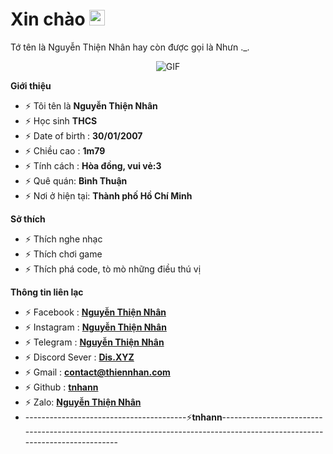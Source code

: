 <h1> Xin chào <img src="https://github.com/souvikguria98/souvikguria98/blob/master/Hi.gif" width="25"></h1> 
Tớ tên là Nguyễn Thiện Nhân hay còn được gọi là Nhưn ._.


<p align="center">
</p>

<p align="center">
</p>
<p align="center">
    <img align="center" alt="GIF" src="https://i.redd.it/hzaufj70z0v21.gif" />
</p> 

**Giới thiệu**

- ⚡ Tôi tên là **Nguyễn Thiện Nhân**
- ⚡ Học sinh **THCS**
- ⚡ Date of birth : **30/01/2007**
- ⚡ Chiều cao : **1m79**
- ⚡ Tính cách : **Hòa đồng, vui vẻ:3**
- ⚡ Quê quán: **Bình Thuận**
- ⚡ Nơi ở hiện tại:  **Thành phố Hồ Chí Minh**

**Sở thích**

- ⚡ Thích nghe nhạc 
- ⚡ Thích chơi game
- ⚡ Thích phá code, tò mò những điều thú vị

**Thông tin liên lạc**

- ⚡ Facebook : **[Nguyễn Thiện Nhân](https://www.facebook.com/tnhan.BT)**
- ⚡ Instagram : **[Nguyễn Thiện Nhân](https://www.instagram.com/_tnhannn)**
- ⚡ Telegram : **[Nguyễn Thiện Nhân](https://t.me/tnhanBT)**
- ⚡ Discord Sever : **[Dis.XYZ](https://discord.gg/a8fR4dEz4P)**
- ⚡ Gmail : **[contact@thiennhan.com](https://gmail.com)**
- ⚡ Github : **[tnhann](https://github.com/tnhann)**
- ⚡ Zalo: **[Nguyễn Thiện Nhân](https://zalo.me/0763347482)**
- ----------------------------------------⚡**tnhann**--------------------------------------------------------------------------------------------------------------------------

